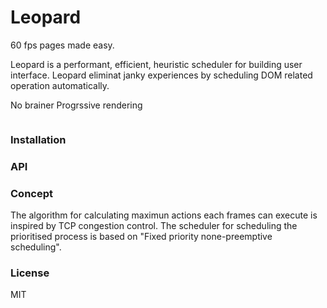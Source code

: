 # Leopard

60 fps pages made easy.

Leopard is a performant, efficient,  heuristic scheduler for building user interface. Leopard eliminat janky experiences by scheduling DOM related operation automatically.

No brainer Progrssive rendering

```javascript

```

### Installation

### API

### Concept

The algorithm for calculating maximun actions each frames can execute is inspired by TCP congestion control. The scheduler for scheduling the prioritised process is based on "Fixed priority none-preemptive scheduling".

### License

MIT
